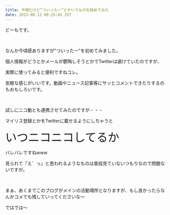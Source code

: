 ```yaml
---
title: 今頃だけど”ついったー”とかいうものを始めてみた
date: 2013-06-12 00:25:45 JST
---
```

<p>どーもです。</p>
<p>&nbsp;</p>
<p>なんか今頃感ありますが"ついったー"を初めてみました。</p>
<p>個人情報がどうとかメールが鬱陶しそうとかでTwitterは避けていたのですが、</p>
<p>実際に使ってみると便利ですねコレ。</p>
<p>気軽な感じがいいです。動画やニュース記事等にサッとコメントできたりするのもおもしろいです。</p>
<p>&nbsp;</p>
<p>試しにニコ動とも連携させてみたのですが・・・</p>
<p>マイリス登録とかをTwitterに載せるようにしちゃうと</p>
<p><span style="font-size:36px;">いつニコニコしてるか</span></p>
<p>バレバレですねwww</p>
<p>見られて「え゛っ」と思われるようなものは普段見ていないつもりなので問題ないですが。</p>
<p>&nbsp;</p>
<p>まぁ、あくまでこのブログがメインの活動場所となりますが、もし良かったらなんかコメでも残していってくださいな〜</p>
<p>ではでは〜</p>
